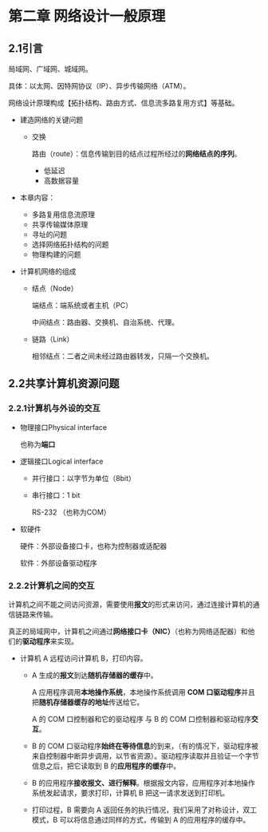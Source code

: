 # 第二章 网络设计一般原理

## 2.1引言

局域网、广域网、城域网。

具体：以太网、因特网协议（IP）、异步传输网络（ATM）。

网络设计原理构成【拓扑结构、路由方式、信息流多路复用方式】等基础。

- 建造网络的关键问题

  - 交换

    路由（route）：信息传输到目的结点过程所经过的**网络结点的序列**。

    - 低延迟
    - 高数据容量

- 本章内容：

  - 多路复用信息流原理
  - 共享传输媒体原理
  - 寻址的问题
  - 选择网络拓扑结构的问题
  - 物理构建的问题

- 计算机网络的组成

  - 结点（Node）

    端结点：端系统或者主机（PC）

    中间结点：路由器、交换机、自治系统、代理。

  - 链路（Link）

    相邻结点：二者之间未经过路由器转发，只隔一个交换机。

## 2.2共享计算机资源问题

### 2.2.1计算机与外设的交互

- 物理接口Physical interface 

  也称为**端口**

- 逻辑接口Logical interface

  - 并行接口：以字节为单位（8bit）

  - 串行接口：1 bit 

    RS-232 （也称为COM）

- 软硬件

  硬件：外部设备接口卡，也称为控制器或适配器

  软件：外部设备驱动程序

### 2.2.2计算机之间的交互

计算机之间不能之间访问资源，需要使用**报文**的形式来访问，通过连接计算机的通信链路来传输。

真正的局域网中，计算机之间通过**网络接口卡（NIC）**（也称为网络适配器）和他们的**驱动程序**来实现。

- 计算机 A 远程访问计算机 B，打印内容。

  - A 生成的**报文**到达**随机存储器的缓存**中。

    A 应用程序调用**本地操作系统**，本地操作系统调用 **COM 口驱动程序**并且把**随机存储器缓存的地址**传送给它。

    A 的 COM 口控制器和它的驱动程序 与 B 的 COM 口控制器和驱动程序**交互**。

  - B 的 COM 口驱动程序**始终在等待信息**的到来，（有的情况下，驱动程序被来自控制器中断异步调用，以节省资源）。驱动程序读取并且验证一个字节信息之后，把它读取到 B 的**应用程序的缓存**中。

  - B 的应用程序**接收报文、进行解释**。根据报文内容，应用程序对本地操作系统发起请求，要求打印，计算机 B 把这一请求发送到打印机。

  - 打印过程，B 需要向 A 返回任务的执行情况，我们采用了对称设计，双工模式，B 可以将信息通过同样的方式，传输到 A 的应用程序的缓存中。

